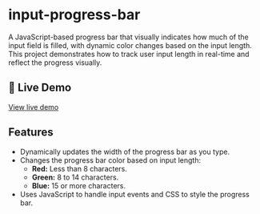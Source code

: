 # input-progress-bar

A JavaScript-based progress bar that visually indicates how much of the input field is filled, with dynamic color changes based on the input length. This project demonstrates how to track user input length in real-time and reflect the progress visually.

## 🚀 Live Demo

[View live demo](https://shahenda-elshayal.github.io/input-progress-bar/)

## Features

- Dynamically updates the width of the progress bar as you type.
- Changes the progress bar color based on input length:
  - **Red:** Less than 8 characters.
  - **Green:** 8 to 14 characters.
  - **Blue:** 15 or more characters.
- Uses JavaScript to handle input events and CSS to style the progress bar.


